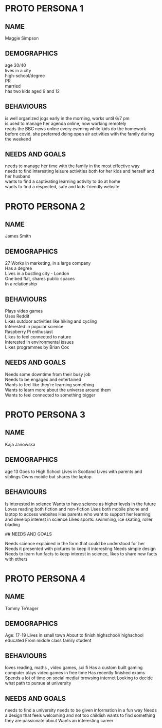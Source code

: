 # PROTO PERSONA 1

## NAME
Maggie Simpson

## DEMOGRAPHICS
age 30/40  
lives in a city  
high-school/degree  
PR  
married  
has two kids aged 9 and 12  

## BEHAVIOURS
is well organized
jogs early in the morning, works until 6/7 pm  
is used to manage her agenda online, now working remotely  
reads the BBC news online every evening while kids do the homework  
before covid, she preferred doing open air activities with the family during the weekend  

## NEEDS AND GOALS
needs to manage her time with the family in the most effective way  
needs to find interesting leisure activities both for her kids and herself and her husband  
wants to find a captivating learning activity to do at home  
wants to find a respected, safe and kids-friendly website  


# PROTO PERSONA 2

## NAME
James Smith  

## DEMOGRAPHICS
27
Works in marketing, in a large company  
Has a degree  
Lives in a bustling city - London  
One bed flat, shares public spaces  
In a relationship  

## BEHAVIOURS
Plays video games  
Uses Reddit  
Likes outdoor activities like hiking and cycling  
Interested in popular science  
Raspberry Pi enthusiast  
Likes to feel connected to nature  
Interested in environmental issues  
Likes programmes by Brian Cox  

## NEEDS AND GOALS
Needs some downtime from their busy job  
Needs to be engaged and entertained  
Wants to feel like they’re learning something    
Wants to learn more about the universe around them  
Wants to feel connected to something bigger  


# PROTO PERSONA 3

## NAME
Kaja Janowska

## DEMOGRAPHICS
age 13
Goes to High School
Lives in Scotland
Lives with parents and siblings
Owns mobile but  shares the laptop

## BEHAVIOURS
Is interested in science
Wants to have science as higher levels in the future
Loves reading both fiction and non-fiction
Uses both mobile phone and laptop to access websites
Has parents who want to support her learning and develop interest in science
Likes sports: swimming, ice skating, roller blading

## NEEDS AND GOALS

Needs science explained in the form that could be understood for her
Needs it presented with pictures to keep it interesting
Needs simple design
Needs to learn fun facts to keep interest in science, likes to share new facts with others


# PROTO PERSONA 4

## NAME
Tommy Te’nager

## DEMOGRAPHICS
Age: 17-19
Lives in small town
About to finish highschool/ highschool educated
From middle class family
student

## BEHAVIOURS
loves reading, maths , video games, sci fi
Has a custom built gaming computer
plays video games in free time
Has recently finished exams
Spends a lot of time on social media/ browsing internet
Looking to decide what path to pursue at university

## NEEDS AND GOALS
needs to find a university 
needs to be given information in a fun way
Needs a design that feels welcoming and not too childish
wants to find something they are passionate about
Wants an interesting career

























